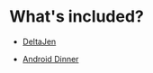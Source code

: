 What's included?
================

- [DeltaJen](https://github.com/CyboLabs/DeltaJen)

- [Android Dinner](https://github.com/NemesisRE/dinner)
